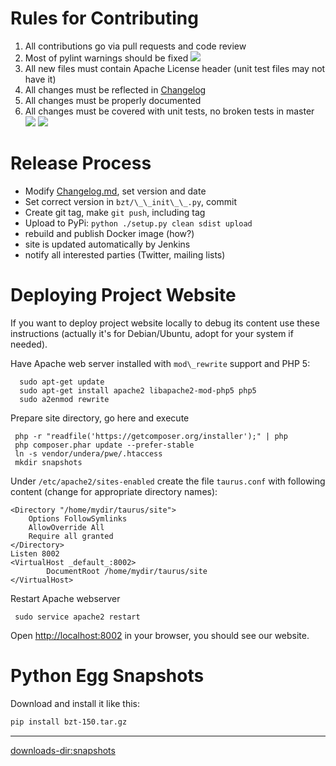 

# Rules for Contributing
 1. All contributions go via pull requests and code review
 1. Most of pylint warnings should be fixed ![](https://api.codacy.com/project/badge/Grade/9ed495a3e5df4ba2ad05e19a690121d2?ext=.svg)
 1. All new files must contain Apache License header (unit test files may not have it)
 1. All changes must be reflected in [Changelog](Changelog)
 1. All changes must be properly documented 
 1. All changes must be covered with unit tests, no broken tests in master ![](https://api.travis-ci.org/Blazemeter/taurus.svg?branch=master&ext=.svg)  ![](https://ci.appveyor.com/api/projects/status/github/Blazemeter/taurus?svg=true&ext=.svg) 
 
# Release Process
 - Modify [Changelog.md](Changelog), set version and date
 - Set correct version in `bzt/\_\_init\_\_.py`, commit
 - Create git tag, make `git push`, including tag
 - Upload to PyPi: `python ./setup.py clean sdist upload`
 - rebuild and publish Docker image (how?)
 - site is updated automatically by Jenkins
 - notify all interested parties (Twitter, mailing lists)
 
# Deploying Project Website

If you want to deploy project website locally to debug its content use these instructions (actually it's for Debian/Ubuntu, adopt for your system if needed).   

Have Apache web server installed with  `mod\_rewrite` support and PHP 5:
```
  sudo apt-get update
  sudo apt-get install apache2 libapache2-mod-php5 php5
  sudo a2enmod rewrite
```
Prepare site directory, go here and execute
```
 php -r "readfile('https://getcomposer.org/installer');" | php
 php composer.phar update --prefer-stable
 ln -s vendor/undera/pwe/.htaccess 
 mkdir snapshots
``` 
Under `/etc/apache2/sites-enabled` create the file `taurus.conf` with following content (change for appropriate directory names):
```
<Directory "/home/mydir/taurus/site">
    Options FollowSymlinks
    AllowOverride All
    Require all granted
</Directory>
Listen 8002
<VirtualHost _default_:8002>
        DocumentRoot /home/mydir/taurus/site
</VirtualHost>
```
Restart Apache webserver 
```
 sudo service apache2 restart
```
Open [http://localhost:8002](http://localhost:8002) in your browser, you should see our website.

# Python Egg Snapshots

Download and install it like this:
```bash
pip install bzt-150.tar.gz
```

----

<downloads-dir:snapshots>
